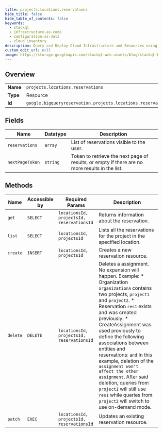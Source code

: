```yaml
---
title: projects.locations.reservations
hide_title: false
hide_table_of_contents: false
keywords:
  - stackql
  - infrastructure-as-code
  - configuration-as-data
  - cloud inventory
description: Query and Deploy Cloud Infrastructure and Resources using SQL
custom_edit_url: null
image: https://storage.googleapis.com/stackql-web-assets/blog/stackql-blog-post-featured-image.png
---
```

  
    

## Overview
<table><tbody>
<tr><td><b>Name</b></td><td><code>projects.locations.reservations</code></td></tr>
<tr><td><b>Type</b></td><td>Resource</td></tr>
<tr><td><b>Id</b></td><td><code>google.bigqueryreservation.projects.locations.reservations</code></td></tr>
</tbody></table>

## Fields
| Name | Datatype | Description |
| ---- | -------- | ----------- |
| `reservations` | `array` | List of reservations visible to the user. |
| `nextPageToken` | `string` | Token to retrieve the next page of results, or empty if there are no more results in the list. |
## Methods
| Name | Accessible by | Required Params | Description |
| ---- | ------------- | --------------- | ----------- |
| `get` | `SELECT` | `locationsId, projectsId, reservationsId` | Returns information about the reservation. |
| `list` | `SELECT` | `locationsId, projectsId` | Lists all the reservations for the project in the specified location. |
| `create` | `INSERT` | `locationsId, projectsId` | Creates a new reservation resource. |
| `delete` | `DELETE` | `locationsId, projectsId, reservationsId` | Deletes a assignment. No expansion will happen. Example: * Organization `organizationA` contains two projects, `project1` and `project2`. * Reservation `res1` exists and was created previously. * CreateAssignment was used previously to define the following associations between entities and reservations: `` and `` In this example, deletion of the `` assignment won't affect the other assignment ``. After said deletion, queries from `project1` will still use `res1` while queries from `project2` will switch to use on-demand mode. |
| `patch` | `EXEC` | `locationsId, projectsId, reservationsId` | Updates an existing reservation resource. |
